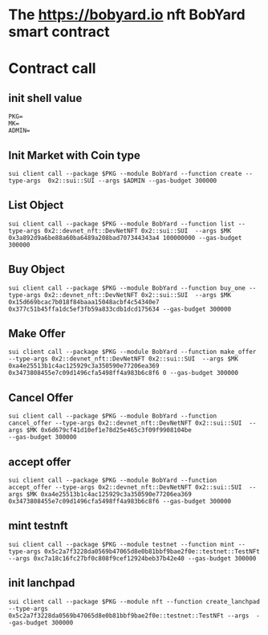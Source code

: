 # The https://bobyard.io nft BobYard smart contract

# Contract call
## init shell value
```shell
PKG=
MK=
ADMIN=
```


## Init Market with Coin type
```shell
sui client call --package $PKG --module BobYard --function create --type-args  0x2::sui::SUI --args $ADMIN --gas-budget 300000
```


## List Object

```shell
sui client call --package $PKG --module BobYard --function list --type-args 0x2::devnet_nft::DevNetNFT 0x2::sui::SUI  --args $MK 0x3a892d9a6be88a60ba6489a208bad707344343a4 100000000 --gas-budget 300000
```

## Buy Object

```shell
sui client call --package $PKG --module BobYard --function buy_one --type-args 0x2::devnet_nft::DevNetNFT 0x2::sui::SUI  --args $MK 0x15d669bcac7b018f84baaa15048acbf4c54340e7 0x377c51b45ffa1dc5ef3fb59a833cdb1dcd175634 --gas-budget 300000
```

## Make Offer
```shell
sui client call --package $PKG --module BobYard --function make_offer --type-args 0x2::devnet_nft::DevNetNFT 0x2::sui::SUI  --args $MK 0xa4e25513b1c4ac125929c3a350590e77206ea369 0x3473808455e7c09d1496cfa5498ff4a983b6c8f6 0 --gas-budget 300000
```

## Cancel Offer
```shell
sui client call --package $PKG --module BobYard --function cancel_offer --type-args 0x2::devnet_nft::DevNetNFT 0x2::sui::SUI  --args $MK 0x6d679cf41d10ef1e78d25e465c3f09f9908104be 
--gas-budget 300000
```
## accept offer

```shell
sui client call --package $PKG --module BobYard --function accept_offer --type-args 0x2::devnet_nft::DevNetNFT 0x2::sui::SUI  --args $MK 0xa4e25513b1c4ac125929c3a350590e77206ea369 0x3473808455e7c09d1496cfa5498ff4a983b6c8f6 --gas-budget 300000
```

## mint testnft
```shell
sui client call --package $PKG --module testnet --function mint --type-args 0x5c2a7f3228da0569b47065d8e0b81bbf9bae2f0e::testnet::TestNFt --args 0xc7a18c16fc27bf0c808f9cef12924beb37b42e40 --gas-budget 300000
```

## init lanchpad
```shell
sui client call --package $PKG --module nft --function create_lanchpad --type-args 0x5c2a7f3228da0569b47065d8e0b81bbf9bae2f0e::testnet::TestNFt --args  --gas-budget 300000
```
